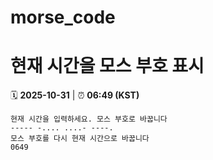 # morse_code
# 현재 시간을 모스 부호 표시
<!-- MORSE_TIME_START -->
🗓️ **2025-10-31** | ⏰ **06:49 (KST)**

```
현재 시간을 입력하세요. 모스 부호로 바꿉니다
----- -.... ....- ----.
모스 부호를 다시 현재 시간으로 바꿉니다
0649
```
<!-- MORSE_TIME_END -->
